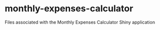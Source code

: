 # monthly-expenses-calculator
Files associated with the Monthly Expenses Calculator Shiny application
